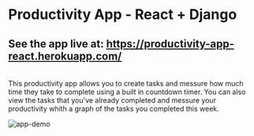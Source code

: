 # Productivity App - React + Django

## See the app live at: https://productivity-app-react.herokuapp.com/
<br />
This productivity app allows you to create tasks and messure how much time they take to complete using a built in countdown timer. You can also view the tasks that you've already completed and messure your productivity whith a graph of the tasks you completed this week.

<br />

![app-demo](https://user-images.githubusercontent.com/22478717/95137638-22488480-072e-11eb-8631-f1c55de3ad70.gif)

